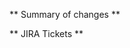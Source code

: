 ** Summary of changes **

<!--- Describe your changes briefly -->

** JIRA Tickets **

<!--- List the tickets related to this pull request -->
